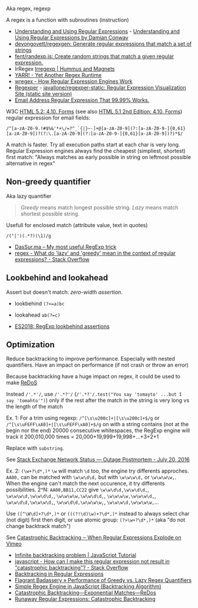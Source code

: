 Aka regex, regexp

A regex is a function with subroutines (instruction)

- [Understanding and Using Regular Expressions](https://www.infoq.com/presentations/regex) - [Understanding and Using Regular Expressions by Damian Conway](https://videoh.infoq.com/presentations/14-mar-regularexpressions-B.mp4?Key-Pair-Id=APKAIMZVI7QH4C5YKH6Q&Signature=BZMZnJA751nsDqL5iT7mtyspeSDzrQZTYeuh363H~ijASn11EL0e1~SehHoWaylFeCxwqjXgECdcff6blWouQR16ZsHkYRQHYPrqPzSxp27UHzA1Y3O-aNJF6RlADXuDW5TUPAbTROm8ByJN1vGldfF0Qe8tIQ7-k7ALqZK9mgs_&Policy=eyJTdGF0ZW1lbnQiOiBbeyJSZXNvdXJjZSI6IioiLCJDb25kaXRpb24iOnsiRGF0ZUxlc3NUaGFuIjp7IkFXUzpFcG9jaFRpbWUiOjE0ODg5NzI1Mzh9LCJJcEFkZHJlc3MiOnsiQVdTOlNvdXJjZUlwIjoiMC4wLjAuMC8wIn19fV19)
- [devongovett/regexgen: Generate regular expressions that match a set of strings](https://github.com/devongovett/regexgen)
- [fent/randexp.js: Create random strings that match a given regular expression.](https://github.com/fent/randexp.js)
- IrRegex [Irregexp | Hummus and Magnets](http://h14s.p5r.org/2009/02/irregexp.html)
- [YARR! - Yet Another Regex Runtime](https://trac.webkit.org/browser/trunk/Source/JavaScriptCore/yarr)
- [wregex - How Regular Expression Engines Work](http://wstoop.co.za/wregex.php)
- [Regexper](https://regexper.com/) - [javallone/regexper-static: Regular Expression Visualization Site (static site version)](https://github.com/javallone/regexper-static)
- [Email Address Regular Expression That 99.99% Works.](http://emailregex.com/)

W3C [HTML 5.2: 4.10. Forms](https://www.w3.org/TR/html/sec-forms.html#valid-e-mail-address) (see also [HTML 5.1 2nd Edition: 4.10. Forms](https://www.w3.org/TR/html51/sec-forms.html#valid-e-mail-address)) regular expression for email fields:

	/^[a-zA-Z0-9.!#$%&'*+\/=?^_`{|}~-]+@[a-zA-Z0-9](?:[a-zA-Z0-9-]{0,61}[a-zA-Z0-9])?(?:\.[a-zA-Z0-9](?:[a-zA-Z0-9-]{0,61}[a-zA-Z0-9])?)*$/

A match is faster. Try all execution paths start at each char is very long.
Regular Expression engines always find the cheapest (simpliest, shortest) first match: "Always matches as early possible in string on leftmost possible alternative in regex"

## Non-greedy quantifier

Aka lazy quantifier

> _Greedy_ means match longest possible string.
> _Lazy_ means match shortest possible string.

Usefull for enclosed match (attribute value, text in quotes)

	/("|')(.*?)(\1)/g

- [DasSur.ma – My most useful RegExp trick](https://dassur.ma/things/regexp-quote/)
- [regex - What do 'lazy' and 'greedy' mean in the context of regular expressions? - Stack Overflow](https://stackoverflow.com/questions/2301285/what-do-lazy-and-greedy-mean-in-the-context-of-regular-expressions)

## Lookbehind and lookahead

Assert but doesn't match: _zero-width assertion_.

- lookbehind `(?<=a)bc`
- lookahead `ab(?=c)`

- [ES2018: RegExp lookbehind assertions](http://2ality.com/2017/05/regexp-lookbehind-assertions.html)

## Optimization

Reduce backtracking to improve performance. Especially with nested quantifiers. Have an impact on performance (if not crash or throw an error)

Because backtracking have a huge impact on regex, it could be used to make [ReDoS](https://en.wikipedia.org/wiki/ReDoS)

Instead `/'.*'/`, use `/'.*?'/` (`/'.*?'/.test("You say 'tomayto' ...but I say 'tomahto'")`) only if the rest after the match in the string is very long vs the length of the match

Ex. 1: For a trim using regexp: `/^[\s\u200c]+|[\s\u200c]+$/g` or `/^[\s\uFEFF\xA0]+|[\s\uFEFF\xA0]+$/g` on with a string contains (not at the begin nor the end) 20000 consecutive whitespaces, the RegExp engine will track it 200,010,000 times = 20,000+19,999+19,998+…+3+2+1

Replace with `substring`.

See [Stack Exchange Network Status — Outage Postmortem - July 20, 2016](http://stackstatus.net/post/147710624694/outage-postmortem-july-20-2016)

Ex. 2: `(\w+?\d*,)*` `\w` will match `\d` too, the engine try differents approches. `AA00,` can be matched with `\w\w\d\d,` but with `\w\w\w\d,` or `\w\w\w\w,`. When the engine can't match the next occurence, it try differents possibilities. 2^N:
`AA00,BB11,CC22` give `\w\w\d\d,\w\w\d\d,`, `\w\w\w\d,\w\w\d\d,`, `\w\w\w\w,\w\w\d\d,`, `\w\w\w\w,\w\w\w\d,`,  `\w\w\d\d,\w\w\w\d,`, `\w\w\d\d,\w\w\w\w,`, `\w\w\w\d,\w\w\w\w,`...

Use `([^\W\d]+?\d*,)*` or `(((?!\d)\w)+?\d*,)*` instead to always select char (not digit) first then digit, or use atomic group: `(?>\w+?\d*,)*` (aka "do not change backtrack match")

See [Catastrophic Backtracking ‒ When Regular Expressions Explode on Vimeo](https://vimeo.com/112065252)

- [Infinite backtracking problem | JavaScript Tutorial](http://javascript.info/tutorial/infinite-backtracking-problem)
- [javascript - How can I make this regular expression not result in "catastrophic backtracking"? - Stack Overflow](https://stackoverflow.com/questions/10218594/how-can-i-make-this-regular-expression-not-result-in-catastrophic-backtracking)
- [Backtracking in Regular Expressions](https://msdn.microsoft.com/en-us/library/dsy130b4(v=vs.110).aspx)
- [Flagrant Badassery » Performance of Greedy vs. Lazy Regex Quantifiers](http://blog.stevenlevithan.com/archives/greedy-lazy-performance)
- [Simple Regex Engine in JavaScript (Backtracking Algorithm)](https://github.com/richardartoul/regex-engine)
- [Catastrophic Backtracking—Exponential Matches—ReDos](http://www.rexegg.com/regex-explosive-quantifiers.html)
- [Runaway Regular Expressions: Catastrophic Backtracking](http://www.regular-expressions.info/catastrophic.html)